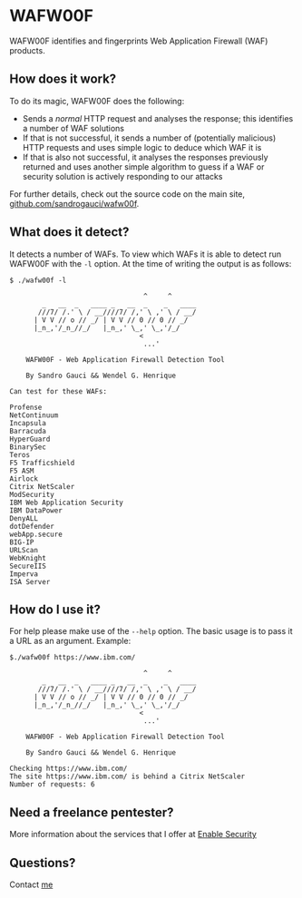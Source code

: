 # WAFW00F

WAFW00F identifies and fingerprints Web Application Firewall (WAF) products.

## How does it work?

To do its magic, WAFW00F does the following:

- Sends a _normal_ HTTP request and analyses the response; this identifies a
  number of WAF solutions
- If that is not successful, it sends a number of (potentially malicious) HTTP
  requests and uses simple logic to deduce which WAF it is
- If that is also not successful, it analyses the responses previously
  returned and uses another simple algorithm to guess if a WAF or security
  solution is actively responding to our attacks

For further details, check out the source code on the main site,
[github.com/sandrogauci/wafw00f](https://github.com/sandrogauci/wafw00f).

## What does it detect?

It detects a number of WAFs. To view which WAFs it is able to detect run
WAFW00F with the `-l` option. At the time of writing the output is as follows:

    $ ./wafw00f -l
    
                                     ^     ^
            _   __  _   ____ _   __  _    _   ____
           ///7/ /.' \ / __////7/ /,' \ ,' \ / __/
          | V V // o // _/ | V V // 0 // 0 // _/
          |_n_,'/_n_//_/   |_n_,' \_,' \_,'/_/
                                    <
                                     ...'

        WAFW00F - Web Application Firewall Detection Tool

        By Sandro Gauci && Wendel G. Henrique

    Can test for these WAFs:

    Profense
    NetContinuum
    Incapsula
    Barracuda
    HyperGuard
    BinarySec
    Teros
    F5 Trafficshield
    F5 ASM
    Airlock
    Citrix NetScaler
    ModSecurity
    IBM Web Application Security
    IBM DataPower
    DenyALL
    dotDefender
    webApp.secure
    BIG-IP
    URLScan
    WebKnight
    SecureIIS
    Imperva
    ISA Server


## How do I use it?

For help please make use of the `--help` option. The basic usage is to pass it
a URL as an argument. Example:

    $./wafw00f https://www.ibm.com/
    
                                     ^     ^
            _   __  _   ____ _   __  _    _   ____
           ///7/ /.' \ / __////7/ /,' \ ,' \ / __/
          | V V // o // _/ | V V // 0 // 0 // _/
          |_n_,'/_n_//_/   |_n_,' \_,' \_,'/_/
                                    <
                                     ...'
                                     
        WAFW00F - Web Application Firewall Detection Tool
        
        By Sandro Gauci && Wendel G. Henrique
        
    Checking https://www.ibm.com/
    The site https://www.ibm.com/ is behind a Citrix NetScaler
    Number of requests: 6
    

## Need a freelance pentester?

More information about the services that I offer at [Enable Security](http://enablesecurity.com/)

## Questions?

Contact [me](mailto:sandro@enablesecurity.com)

